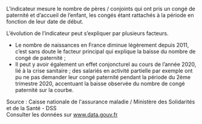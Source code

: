 <p>
  L’indicateur mesure le nombre de pères / conjoints qui ont pris un congé de paternité et d’accueil de l’enfant, les congés étant rattachés à la période en fonction de leur date de début.
</p>

<p>
  L’évolution de l’indicateur peut s’expliquer par plusieurs facteurs.
  <ul>
    <li>
      Le nombre de naissances en France diminue légèrement depuis 2011, c’est sans doute le facteur principal qui explique la baisse du nombre de congé de paternité ;
    </li>
    <li>
    Il peut y avoir également un effet conjoncturel au cours de l’année 2020, lié à la crise sanitaire ; des salariés en activité partielle par exemple ont pu ne pas demander leur congé paternité pendant la période du 2ème trimestre 2020, accentuant la baisse observée du nombre de congé paternité sur la courbe.
    </li>
  </ul>
</p>
<p class="font-italic body-2">Source : Caisse nationale de l'assurance maladie / Ministère des Solidarités et de la Santé - DSS <br> Consulter les données sur <a target="_blank" href="https://www.data.gouv.fr/fr/datasets/barometre-des-resultats-de-laction-publique/">www.data.gouv.fr</a></p>
